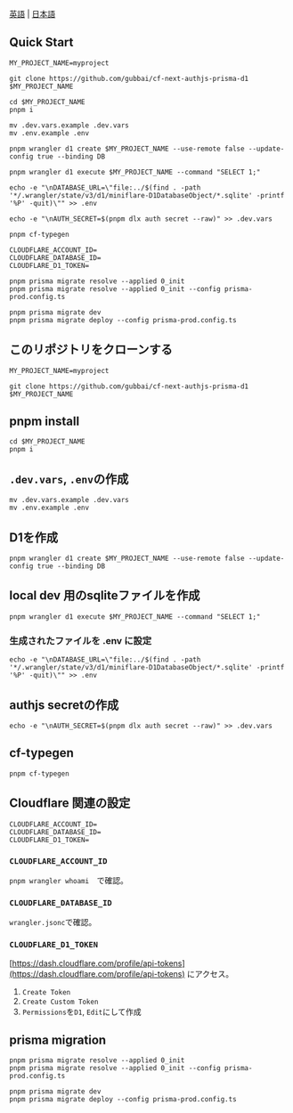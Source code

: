 [英語](README.md) | [日本語](ja.README.md)

## Quick Start

```
MY_PROJECT_NAME=myproject
```

```
git clone https://github.com/gubbai/cf-next-authjs-prisma-d1 $MY_PROJECT_NAME

cd $MY_PROJECT_NAME
pnpm i

mv .dev.vars.example .dev.vars
mv .env.example .env

pnpm wrangler d1 create $MY_PROJECT_NAME --use-remote false --update-config true --binding DB

pnpm wrangler d1 execute $MY_PROJECT_NAME --command "SELECT 1;"

echo -e "\nDATABASE_URL=\"file:../$(find . -path '*/.wrangler/state/v3/d1/miniflare-D1DatabaseObject/*.sqlite' -printf '%P' -quit)\"" >> .env

echo -e "\nAUTH_SECRET=$(pnpm dlx auth secret --raw)" >> .dev.vars

pnpm cf-typegen
```

```.env
CLOUDFLARE_ACCOUNT_ID=
CLOUDFLARE_DATABASE_ID=
CLOUDFLARE_D1_TOKEN=
```

```
pnpm prisma migrate resolve --applied 0_init
pnpm prisma migrate resolve --applied 0_init --config prisma-prod.config.ts

pnpm prisma migrate dev
pnpm prisma migrate deploy --config prisma-prod.config.ts
```

## このリポジトリをクローンする

```
MY_PROJECT_NAME=myproject
```

```
git clone https://github.com/gubbai/cf-next-authjs-prisma-d1 $MY_PROJECT_NAME
```

## pnpm install

```
cd $MY_PROJECT_NAME
pnpm i
```

## `.dev.vars`, `.env`の作成

```
mv .dev.vars.example .dev.vars
mv .env.example .env
```

## D1を作成

```
pnpm wrangler d1 create $MY_PROJECT_NAME --use-remote false --update-config true --binding DB
```

## local dev 用のsqliteファイルを作成

```
pnpm wrangler d1 execute $MY_PROJECT_NAME --command "SELECT 1;"
```

### 生成されたファイルを .env に設定

```
echo -e "\nDATABASE_URL=\"file:../$(find . -path '*/.wrangler/state/v3/d1/miniflare-D1DatabaseObject/*.sqlite' -printf '%P' -quit)\"" >> .env
```

## authjs secretの作成

```
echo -e "\nAUTH_SECRET=$(pnpm dlx auth secret --raw)" >> .dev.vars
```

## cf-typegen

```
pnpm cf-typegen
```

## Cloudflare 関連の設定

```.env
CLOUDFLARE_ACCOUNT_ID=
CLOUDFLARE_DATABASE_ID=
CLOUDFLARE_D1_TOKEN=
```

### `CLOUDFLARE_ACCOUNT_ID`

`pnpm wrangler whoami`　で確認。

### `CLOUDFLARE_DATABASE_ID`

`wrangler.jsonc`で確認。

### `CLOUDFLARE_D1_TOKEN`

[https://dash.cloudflare.com/profile/api-tokens](https://dash.cloudflare.com/profile/api-tokens) にアクセス。

1. `Create Token`
2. `Create Custom Token`
3. `Permissions`を`D1`, `Edit`にして作成

## prisma migration

```
pnpm prisma migrate resolve --applied 0_init
pnpm prisma migrate resolve --applied 0_init --config prisma-prod.config.ts
```

```
pnpm prisma migrate dev
pnpm prisma migrate deploy --config prisma-prod.config.ts
```
